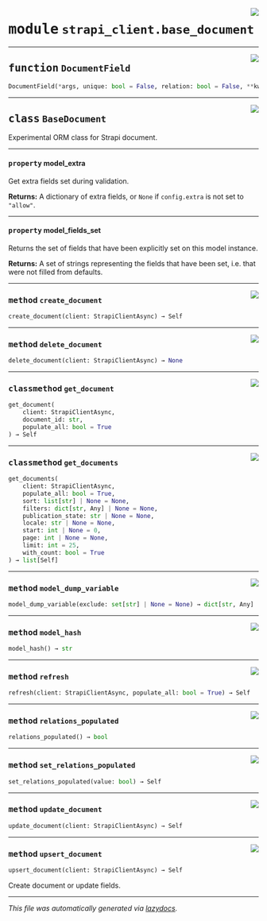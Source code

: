 <!-- markdownlint-disable -->

<a href="..\src\strapi_client\base_document.py#L0"><img align="right" style="float:right;" src="https://img.shields.io/badge/-source-cccccc?style=flat-square"></a>

# <kbd>module</kbd> `strapi_client.base_document`





---

<a href="..\src\strapi_client\base_document.py#L10"><img align="right" style="float:right;" src="https://img.shields.io/badge/-source-cccccc?style=flat-square"></a>

## <kbd>function</kbd> `DocumentField`

```python
DocumentField(*args, unique: bool = False, relation: bool = False, **kwargs)
```






---

<a href="..\src\strapi_client\base_document.py#L16"><img align="right" style="float:right;" src="https://img.shields.io/badge/-source-cccccc?style=flat-square"></a>

## <kbd>class</kbd> `BaseDocument`
Experimental ORM class for Strapi document. 


---

#### <kbd>property</kbd> model_extra

Get extra fields set during validation. 



**Returns:**
  A dictionary of extra fields, or `None` if `config.extra` is not set to `"allow"`. 

---

#### <kbd>property</kbd> model_fields_set

Returns the set of fields that have been explicitly set on this model instance. 



**Returns:**
  A set of strings representing the fields that have been set,  i.e. that were not filled from defaults. 



---

<a href="..\src\strapi_client\base_document.py#L83"><img align="right" style="float:right;" src="https://img.shields.io/badge/-source-cccccc?style=flat-square"></a>

### <kbd>method</kbd> `create_document`

```python
create_document(client: StrapiClientAsync) → Self
```





---

<a href="..\src\strapi_client\base_document.py#L108"><img align="right" style="float:right;" src="https://img.shields.io/badge/-source-cccccc?style=flat-square"></a>

### <kbd>method</kbd> `delete_document`

```python
delete_document(client: StrapiClientAsync) → None
```





---

<a href="..\src\strapi_client\base_document.py#L36"><img align="right" style="float:right;" src="https://img.shields.io/badge/-source-cccccc?style=flat-square"></a>

### <kbd>classmethod</kbd> `get_document`

```python
get_document(
    client: StrapiClientAsync,
    document_id: str,
    populate_all: bool = True
) → Self
```





---

<a href="..\src\strapi_client\base_document.py#L50"><img align="right" style="float:right;" src="https://img.shields.io/badge/-source-cccccc?style=flat-square"></a>

### <kbd>classmethod</kbd> `get_documents`

```python
get_documents(
    client: StrapiClientAsync,
    populate_all: bool = True,
    sort: list[str] | None = None,
    filters: dict[str, Any] | None = None,
    publication_state: str | None = None,
    locale: str | None = None,
    start: int | None = 0,
    page: int | None = None,
    limit: int = 25,
    with_count: bool = True
) → list[Self]
```





---

<a href="..\src\strapi_client\base_document.py#L162"><img align="right" style="float:right;" src="https://img.shields.io/badge/-source-cccccc?style=flat-square"></a>

### <kbd>method</kbd> `model_dump_variable`

```python
model_dump_variable(exclude: set[str] | None = None) → dict[str, Any]
```





---

<a href="..\src\strapi_client\base_document.py#L170"><img align="right" style="float:right;" src="https://img.shields.io/badge/-source-cccccc?style=flat-square"></a>

### <kbd>method</kbd> `model_hash`

```python
model_hash() → str
```





---

<a href="..\src\strapi_client\base_document.py#L123"><img align="right" style="float:right;" src="https://img.shields.io/badge/-source-cccccc?style=flat-square"></a>

### <kbd>method</kbd> `refresh`

```python
refresh(client: StrapiClientAsync, populate_all: bool = True) → Self
```





---

<a href="..\src\strapi_client\base_document.py#L116"><img align="right" style="float:right;" src="https://img.shields.io/badge/-source-cccccc?style=flat-square"></a>

### <kbd>method</kbd> `relations_populated`

```python
relations_populated() → bool
```





---

<a href="..\src\strapi_client\base_document.py#L119"><img align="right" style="float:right;" src="https://img.shields.io/badge/-source-cccccc?style=flat-square"></a>

### <kbd>method</kbd> `set_relations_populated`

```python
set_relations_populated(value: bool) → Self
```





---

<a href="..\src\strapi_client\base_document.py#L90"><img align="right" style="float:right;" src="https://img.shields.io/badge/-source-cccccc?style=flat-square"></a>

### <kbd>method</kbd> `update_document`

```python
update_document(client: StrapiClientAsync) → Self
```





---

<a href="..\src\strapi_client\base_document.py#L133"><img align="right" style="float:right;" src="https://img.shields.io/badge/-source-cccccc?style=flat-square"></a>

### <kbd>method</kbd> `upsert_document`

```python
upsert_document(client: StrapiClientAsync) → Self
```

Create document or update fields. 




---

_This file was automatically generated via [lazydocs](https://github.com/ml-tooling/lazydocs)._
